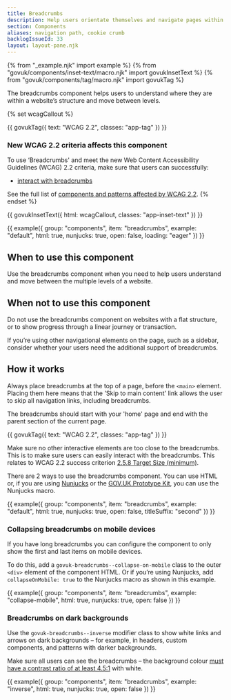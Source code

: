 ```yaml
---
title: Breadcrumbs
description: Help users orientate themselves and navigate pages within a hierarchical structure
section: Components
aliases: navigation path, cookie crumb
backlogIssueId: 33
layout: layout-pane.njk
---
```


{% from "_example.njk" import example %}
{% from "govuk/components/inset-text/macro.njk" import govukInsetText %}
{% from "govuk/components/tag/macro.njk" import govukTag %}

The breadcrumbs component helps users to understand where they are within a website’s structure and move between levels.

{% set wcagCallout %}

{{ govukTag({
  text: "WCAG 2.2",
  classes: "app-tag"
}) }}

### New WCAG 2.2 criteria affects this component

To use ‘Breadcrumbs' and meet the new Web Content Accessibility Guidelines (WCAG) 2.2 criteria, make sure that users can successfully:

- [interact with breadcrumbs](/components/breadcrumbs/#wcag-interact-breadcrumbs)

See the full list of [components and patterns affected by WCAG 2.2](/accessibility/WCAG-2.2/#components-and-patterns-affected-in-the-design-system).
{% endset %}

{{ govukInsetText({
  html: wcagCallout,
  classes: "app-inset-text"
}) }}

{{ example({ group: "components", item: "breadcrumbs", example: "default", html: true, nunjucks: true, open: false, loading: "eager" }) }}

## When to use this component

Use the breadcrumbs component when you need to help users understand and move between the multiple levels of a website.

## When not to use this component

Do not use the breadcrumbs component on websites with a flat structure, or to show progress through a linear journey or transaction.

If you’re using other navigational elements on the page, such as a sidebar, consider whether your users need the additional support of breadcrumbs.

## How it works

Always place breadcrumbs at the top of a page, before the `<main>` element. Placing them here means that the 'Skip to main content' link allows the user to skip all navigation links, including breadcrumbs.

The breadcrumbs should start with your 'home' page and end with the parent section of the current page.

<div class="app-wcag-22" id="wcag-interact-breadcrumbs" role="note">
  {{ govukTag({
    text: "WCAG 2.2",
    classes: "app-tag"
  }) }}
  <p>Make sure no other interactive elements are too close to the breadcrumbs. This is to make sure users can easily interact with the breadcrumbs. This relates to WCAG 2.2 success criterion <a href="https://www.w3.org/WAI/WCAG22/Understanding/target-size-minimum.html">2.5.8 Target Size (minimum)</a>.</p>
</div>

There are 2 ways to use the breadcrumbs component. You can use HTML or, if you are using [Nunjucks](https://mozilla.github.io/nunjucks/) or the [GOV.UK Prototype Kit](https://prototype-kit.service.gov.uk), you can use the Nunjucks macro.

{{ example({ group: "components", item: "breadcrumbs", example: "default", html: true, nunjucks: true, open: false, titleSuffix: "second" }) }}

### Collapsing breadcrumbs on mobile devices

If you have long breadcrumbs you can configure the component to only show the first and last items on mobile devices.

To do this, add a `govuk-breadcrumbs--collapse-on-mobile` class to the outer `<div>` element of the component HTML. Or if you’re using Nunjucks, add `collapseOnMobile: true` to the Nunjucks macro as shown in this example.

{{ example({ group: "components", item: "breadcrumbs", example: "collapse-mobile", html: true, nunjucks: true, open: false }) }}

### Breadcrumbs on dark backgrounds

Use the `govuk-breadcrumbs--inverse` modifier class to show white links and arrows on dark backgrounds – for example, in headers, custom components, and patterns with darker backgrounds.

Make sure all users can see the breadcrumbs – the background colour [must have a contrast ratio of at least 4.5:1](https://www.w3.org/WAI/WCAG21/Understanding/contrast-minimum.html) with white.

{{ example({ group: "components", item: "breadcrumbs", example: "inverse", html: true, nunjucks: true, open: false }) }}

